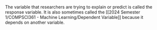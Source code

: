 The variable that researchers are trying to explain or predict is called the response variable. It is also sometimes called the [[2024 Semester 1/COMPSCI361 - Machine Learning/Dependent Variable]] because it depends on another variable. 